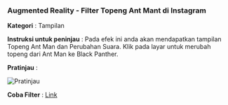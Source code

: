 ### Augmented Reality - Filter Topeng Ant Mant di Instagram

**Kategori** : Tampilan

**Instruksi untuk peninjau** : Pada efek ini anda akan mendapatkan tampilan Topeng Ant Man dan Perubahan Suara. Klik pada layar untuk merubah topeng dari Ant Man ke Black Panther.

**Pratinjau** :

![Pratinjau](assets/Hasil.gif)

**Coba Filter** : [Link](https://www.instagram.com/ar/2592496891079857/?ch=Y2RiYzQ5NDg5ODE5ZDNlNjQ1YzdjNGUzNzM2OTViZDI%3D)